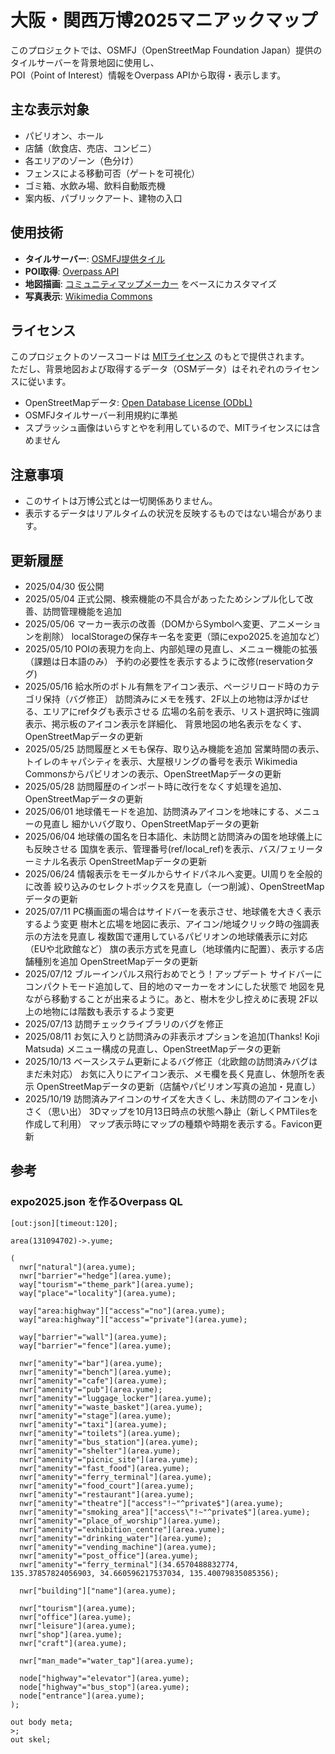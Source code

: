 # 大阪・関西万博2025マニアックマップ

このプロジェクトでは、OSMFJ（OpenStreetMap Foundation Japan）提供のタイルサーバーを背景地図に使用し、  
POI（Point of Interest）情報をOverpass APIから取得・表示します。

## 主な表示対象
- パビリオン、ホール
- 店舗（飲食店、売店、コンビニ）
- 各エリアのゾーン（色分け）
- フェンスによる移動可否（ゲートを可視化）
- ゴミ箱、水飲み場、飲料自動販売機
- 案内板、パブリックアート、建物の入口

## 使用技術
- **タイルサーバー**: [OSMFJ提供タイル](https://wiki.openstreetmap.org/wiki/Japan/OSMFJ_Tileserver)
- **POI取得**: [Overpass API](https://overpass-turbo.eu/)
- **地図描画**: [コミュニティマップメーカー](https://github.com/gsi-cyberjapan/CommunityMapMaker) をベースにカスタマイズ
- **写真表示**: [Wikimedia Commons](https://commons.wikimedia.org/)

## ライセンス
このプロジェクトのソースコードは [MITライセンス](LICENSE) のもとで提供されます。  
ただし、背景地図および取得するデータ（OSMデータ）はそれぞれのライセンスに従います。
- OpenStreetMapデータ: [Open Database License (ODbL)](https://opendatacommons.org/licenses/odbl/)
- OSMFJタイルサーバー利用規約に準拠
- スプラッシュ画像はいらすとやを利用しているので、MITライセンスには含めません

## 注意事項
- このサイトは万博公式とは一切関係ありません。
- 表示するデータはリアルタイムの状況を反映するものではない場合があります。

## 更新履歴
- 2025/04/30 仮公開
- 2025/05/04 正式公開、検索機能の不具合があったためシンプル化して改善、訪問管理機能を追加
- 2025/05/06 マーカー表示の改善（DOMからSymbolへ変更、アニメーションを削除）
             localStorageの保存キー名を変更（頭にexpo2025.を追加など）
- 2025/05/10 POIの表現力を向上、内部処理の見直し、メニュー機能の拡張（課題は日本語のみ）
             予約の必要性を表示するように改修(reservationタグ)
- 2025/05/16 給水所のボトル有無をアイコン表示、ページリロード時のカテゴリ保持（バグ修正）
             訪問済みにメモを残す、2F以上の地物は浮かばせる、エリアにrefタグも表示させる
             広場の名前を表示、リスト選択時に強調表示、掲示板のアイコン表示を詳細化、
             背景地図の地名表示をなくす、OpenStreetMapデータの更新
- 2025/05/25 訪問履歴とメモも保存、取り込み機能を追加
             営業時間の表示、トイレのキャパシティを表示、大屋根リングの番号を表示
             Wikimedia Commonsからパビリオンの表示、OpenStreetMapデータの更新
- 2025/05/28 訪問履歴のインポート時に改行をなくす処理を追加、OpenStreetMapデータの更新
- 2025/06/01 地球儀モードを追加、訪問済みアイコンを地味にする、メニューの見直し
             細かいバグ取り、OpenStreetMapデータの更新
- 2025/06/04 地球儀の国名を日本語化、未訪問と訪問済みの国を地球儀上にも反映させる
             国旗を表示、管理番号(ref/local_ref)を表示、バス/フェリーターミナル名表示
             OpenStreetMapデータの更新
- 2025/06/24 情報表示をモーダルからサイドパネルへ変更。UI周りを全般的に改善
             絞り込みのセレクトボックスを見直し（一つ削減）、OpenStreetMapデータの更新
- 2025/07/11 PC横画面の場合はサイドバーを表示させ、地球儀を大きく表示するよう変更
             樹木と広場を地図に表示、アイコン/地域クリック時の強調表示の方法を見直し
             複数国で運用しているパビリオンの地球儀表示に対応（EUや北欧館など）
             旗の表示方式を見直し（地球儀内に配置）、表示する店舗種別を追加
             OpenStreetMapデータの更新
- 2025/07/12 ブルーインパルス飛行おめでとう！アップデート
             サイドバーにコンパクトモード追加して、目的地のマーカーをオンにした状態で
             地図を見ながら移動することが出来るように。あと、樹木を少し控えめに表現
             2F以上の地物には階数も表示するよう変更
- 2025/07/13 訪問チェックライブラリのバグを修正
- 2025/08/11 お気に入りと訪問済みの非表示オプションを追加(Thanks! Koji Matsuda)
             メニュー構成の見直し、OpenStreetMapデータの更新
- 2025/10/13 ベースシステム更新によるバグ修正（北欧館の訪問済みバグはまだ未対応）
             お気に入りにアイコン表示、メモ欄を長く見直し、休憩所を表示
             OpenStreetMapデータの更新（店舗やパビリオン写真の追加・見直し）
- 2025/10/19 訪問済みアイコンのサイズを大きくし、未訪問のアイコンを小さく（思い出）
             3Dマップを10月13日時点の状態へ静止（新しくPMTilesを作成して利用）
             マップ表示時にマップの種類や時期を表示する。Favicon更新

## 参考
### expo2025.json を作るOverpass QL

```overpass ql:expo2025
[out:json][timeout:120];

area(131094702)->.yume;

(
  nwr["natural"](area.yume);
  nwr["barrier"="hedge"](area.yume);
  way["tourism"="theme_park"](area.yume);
  way["place"="locality"](area.yume);

  way["area:highway"]["access"="no"](area.yume);
  way["area:highway"]["access"="private"](area.yume);

  way["barrier"="wall"](area.yume);
  way["barrier"="fence"](area.yume);

  nwr["amenity"="bar"](area.yume);
  nwr["amenity"="bench"](area.yume);
  nwr["amenity"="cafe"](area.yume);
  nwr["amenity"="pub"](area.yume);
  nwr["amenity"="luggage_locker"](area.yume);
  nwr["amenity"="waste_basket"](area.yume);
  nwr["amenity"="stage"](area.yume);
  nwr["amenity"="taxi"](area.yume);
  nwr["amenity"="toilets"](area.yume);
  nwr["amenity"="bus_station"](area.yume);
  nwr["amenity"="shelter"](area.yume);
  nwr["amenity"="picnic_site"](area.yume);
  nwr["amenity"="fast_food"](area.yume);
  nwr["amenity"="ferry_terminal"](area.yume);
  nwr["amenity"="food_court"](area.yume);
  nwr["amenity"="restaurant"](area.yume);
  nwr["amenity"="theatre"]["access"!~"^private$"](area.yume);
  nwr["amenity"="smoking_area"]["access\"!~"^private$"](area.yume);
  nwr["amenity"="place_of_worship"](area.yume);
  nwr["amenity"="exhibition_centre"](area.yume);
  nwr["amenity"="drinking_water"](area.yume);
  nwr["amenity"="vending_machine"](area.yume);
  nwr["amenity"="post_office"](area.yume);
  nwr["amenity"="ferry_terminal"](34.6570488832774, 135.37857824056903, 34.660596217537034, 135.40079835085356);
  
  nwr["building"]["name"](area.yume);

  nwr["tourism"](area.yume);
  nwr["office"](area.yume);
  nwr["leisure"](area.yume);
  nwr["shop"](area.yume);
  nwr["craft"](area.yume);

  nwr["man_made"="water_tap"](area.yume);

  node["highway"="elevator"](area.yume);
  node["highway"="bus_stop"](area.yume);
  node["entrance"](area.yume);
);

out body meta;
>;
out skel;
```
